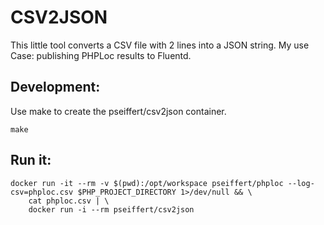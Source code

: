 CSV2JSON
=======================

This little tool converts a CSV file with 2 lines into a JSON string. My use Case: publishing PHPLoc results to Fluentd.

Development:
-----------------------

Use make to create the pseiffert/csv2json container.

	make

Run it:
-----------------------

    docker run -it --rm -v $(pwd):/opt/workspace pseiffert/phploc --log-csv=phploc.csv $PHP_PROJECT_DIRECTORY 1>/dev/null && \
        cat phploc.csv | \
        docker run -i --rm pseiffert/csv2json